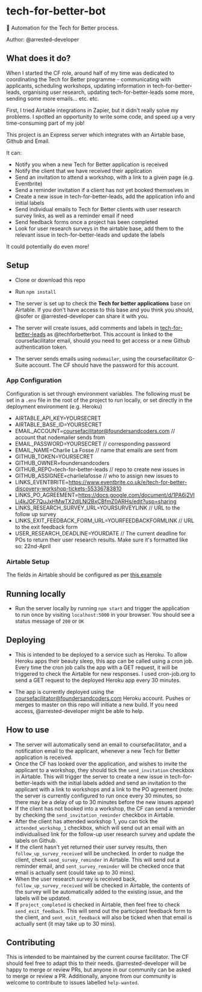 # tech-for-better-bot

🤖 Automation for the Tech for Better process.

Author: @arrested-developer

## What does it do?

When I started the CF role, around half of my time was dedicated to coordinating the Tech for Better programme - communicating with applicants, scheduling workshops, updating information in tech-for-better-leads, organising user research, updating tech-for-better-leads some more, sending some more emails... etc. etc.

First, I tried Airtable integrations in Zapier, but it didn't really solve my problems. I spotted an opportunity to write some code, and speed up a very time-consuming part of my job!

This project is an Express server which integrates with an Airtable base, Github and Email.

It can:

- Notify you when a new Tech for Better application is received
- Notify the client that we have received their application
- Send an invitation to attend a workshop, with a link to a given page (e.g. Eventbrite)
- Send a reminder invitation if a client has not yet booked themselves in
- Create a new issue in tech-for-better-leads, add the application info and initial labels
- Send individual emails to Tech for Better clients with user research survey links, as well as a reminder email if need
- Send feedback forms once a project has been completed
- Look for user research surveys in the airtable base, add them to the relevant issue in tech-for-better-leads and update the labels

It could potentially do even more!

## Setup

- Clone or download this repo

- Run `npm install`

- The server is set up to check the **Tech for better applications** base on Airtable. If you don't have access to this base and you think you should, @sofer or @arrested-developer can share it with you.

- The server will create issues, add comments and labels in [tech-for-better-leads](https://github.com/foundersandcoders/tech-for-better-leads) as @techforbetterbot. This account is linked to the coursefacilitator email, should you need to get access or a new Github authentication token.

- The server sends emails using `nodemailer`, using the coursefacilitator G-Suite account. The CF should have the password for this account.

### App Configuration

Configuration is set through environment variables. The following must be set in a `.env` file in the root of the project to run locally, or set directly in the deployment environment (e.g. Heroku)

- AIRTABLE_API_KEY=YOURSECRET
- AIRTABLE_BASE_ID=YOURSECRET
- EMAIL_ACCOUNT=coursefacilitator@foundersandcoders.com // account that nodemailer sends from
- EMAIL_PASSWORD=YOURSECRET // corresponding password
- EMAIL_NAME=Charlie La Fosse // name that emails are sent from
- GITHUB_TOKEN=YOURSECRET
- GITHUB_OWNER=foundersandcoders
- GITHUB_REPO=tech-for-better-leads // repo to create new issues in
- GITHUB_ASSIGNEE=charlielafosse // who to assign new issues to
- LINKS_EVENTBRITE=https://www.eventbrite.co.uk/e/tech-for-better-discovery-workshop-tickets-55336783810
- LINKS_PO_AGREEMENT=https://docs.google.com/document/d/1PA6i2VILi4kJOF7QuJxHMwTX2dILNI2BxCBfmZ0ARHs/edit?usp=sharing
- LINKS_RESEARCH_SURVEY_URL=YOURSURVEYLINK // URL to the follow up survey
- LINKS_EXIT_FEEDBACK_FORM_URL=YOURFEEDBACKFORMLINK // URL to the exit feedback form
- USER_RESEARCH_DEADLINE=YOURDATE // The current deadline for POs to return their user research results. Make sure it's formatted like so: 22nd-April

### Airtable Setup

The fields in Airtable should be configured as per [this example](https://airtable.com/shrPz9lEEo5PheVna)

## Running locally

- Run the server locally by running `npm start` and trigger the application to run once by visiting `localhost:5000` in your browser. You should see a status message of `200` or `OK`

## Deploying

- This is intended to be deployed to a service such as Heroku. To allow Heroku apps their beauty sleep, this app can be called using a cron job. Every time the cron job calls the app with a GET request, it will be triggered to check the Airtable for new responses. I used cron-job.org to send a GET request to the deployed Heroku app every 30 minutes.

- The app is currently deployed using the coursefacilitator@foundersandcoders.com Heroku account. Pushes or merges to master on this repo will initiate a new build. If you need access, @arrested-developer might be able to help.

## How to use

- The server will automatically send an email to coursefacilitator, and a notification email to the applicant, whenever a new Tech for Better application is received.
- Once the CF has looked over the application, and wishes to invite the applicant to a workshop, they should tick the `send_invitation` checkbox in Airtable. This will trigger the server to create a new issue in tech-for-better-leads with the initial labels added and send an invitation to the applicant with a link to workshops and a link to the PO agreement (note: the server is currently configured to run once every 30 minutes, so there may be a delay of up to 30 minutes before the new issues appear)
- If the client has not booked into a workshop, the CF can send a reminder by checking the `send_invitation_reminder` checkbox in Airtable.
- After the client has attended workshop 1, you can tick the `attended_workshop_1` checkbox, which will send out an email with an individualised link for the follow-up user research survey and update the labels on Github.
- If the client hasn't yet returned their user survey results, then `follow_up_survey_received` will be unchecked. In order to nudge the client, check `send_survey_reminder` in Airtable. This will send out a reminder email, and `sent_survey_reminder` will be checked once that email is actually sent (could take up to 30 mins).
- When the user research survey is received back, `follow_up_survey_received` will be checked in Airtable, the contents of the survey will be automatically added to the existing issue, and the labels will be updated.
- If `project_completed` is checked in Airtable, then feel free to check `send_exit_feedback`. This will send out the participant feedback form to the client, and `sent_exit_feedback` will also be ticked when that email is actually sent (it may take up to 30 mins).

## Contributing

This is intended to be maintained by the current course facilitator. The CF should feel free to adapt this to their needs. @arrested-developer will be happy to merge or review PRs, but anyone in our community can be asked to merge or review a PR. Additionally, anyone from our community is welcome to contribute to issues labelled `help-wanted`.
